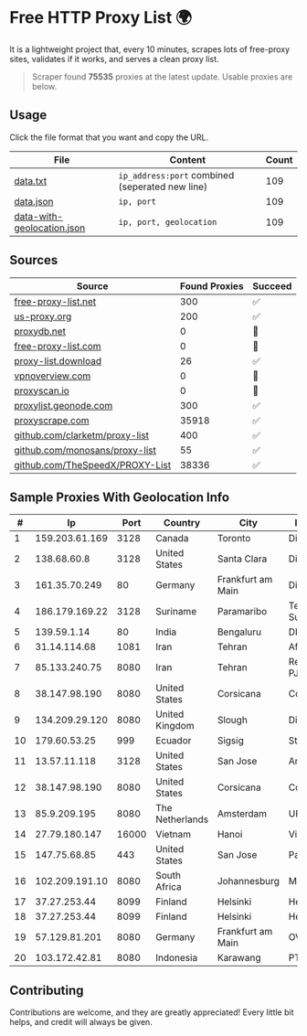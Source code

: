 
# Free HTTP Proxy List 🌍

It is a lightweight project that, every 10 minutes, scrapes lots of free-proxy sites, validates if it works, and serves a clean proxy list.


> Scraper found **75535** proxies at the latest update. Usable proxies are below.

## Usage

Click the file format that you want and copy the URL.


|File|Content|Count|
|----|-------|-----|
|[data.txt](https://raw.githubusercontent.com/themiralay/Proxy-List-World/master/data.txt)|`ip_address:port` combined (seperated new line)|109|
|[data.json](https://raw.githubusercontent.com/themiralay/Proxy-List-World/master/data.json)|`ip, port`|109|
|[data-with-geolocation.json](https://raw.githubusercontent.com/themiralay/Proxy-List-World/master/data-with-geolocation.json)|`ip, port, geolocation`|109|

## Sources

|Source|Found Proxies|Succeed|
|------|-------------|-------|
|[free-proxy-list.net](https://free-proxy-list.net)|300|✅|
|[us-proxy.org](https://www.us-proxy.org)|200|✅|
|[proxydb.net](http://proxydb.net)|0|🚫|
|[free-proxy-list.com](https://free-proxy-list.com/?page=&port=&type%5B%5D=http&type%5B%5D=https&up_time=0&search=Search)|0|🚫|
|[proxy-list.download](https://www.proxy-list.download/HTTP)|26|✅|
|[vpnoverview.com](https://vpnoverview.com/privacy/anonymous-browsing/free-proxy-servers)|0|🚫|
|[proxyscan.io](https://www.proxyscan.io)|0|🚫|
|[proxylist.geonode.com](https://proxylist.geonode.com/api/proxy-list?limit=300&page=1&sort_by=lastChecked&sort_type=desc&protocols=http,https)|300|✅|
|[proxyscrape.com](https://api.proxyscrape.com/v2/?request=displayproxies&protocol=http&timeout=10000&country=all&ssl=all&anonymity=all)|35918|✅|
|[github.com/clarketm/proxy-list](https://raw.githubusercontent.com/clarketm/proxy-list/master/proxy-list-raw.txt)|400|✅|
|[github.com/monosans/proxy-list](https://raw.githubusercontent.com/monosans/proxy-list/main/proxies/http.txt)|55|✅|
|[github.com/TheSpeedX/PROXY-List](https://raw.githubusercontent.com/TheSpeedX/PROXY-List/master/http.txt)|38336|✅|


## Sample Proxies With Geolocation Info

|#|Ip|Port|Country|City|Internet Service Provider|
|-|--|----|-------|----|-------------------------|
|1|159.203.61.169|3128|Canada|Toronto|DigitalOcean, LLC|
|2|138.68.60.8|3128|United States|Santa Clara|DigitalOcean, LLC|
|3|161.35.70.249|80|Germany|Frankfurt am Main|DigitalOcean, LLC|
|4|186.179.169.22|3128|Suriname|Paramaribo|Telecommunicationcompany Suriname - TeleSur|
|5|139.59.1.14|80|India|Bengaluru|DIGITALOCEAN|
|6|31.14.114.68|1081|Iran|Tehran|Afranet Co|
|7|85.133.240.75|8080|Iran|Tehran|Respina Networks & Beyond PJSC|
|8|38.147.98.190|8080|United States|Corsicana|Corsicana ISD|
|9|134.209.29.120|8080|United Kingdom|Slough|DigitalOcean, LLC|
|10|179.60.53.25|999|Ecuador|Sigsig|Stealth Telecom del Ecuador|
|11|13.57.11.118|3128|United States|San Jose|Amazon.com, Inc.|
|12|38.147.98.190|8080|United States|Corsicana|Corsicana ISD|
|13|85.9.209.195|8080|The Netherlands|Amsterdam|UPCLOUD-RESERVE|
|14|27.79.180.147|16000|Vietnam|Hanoi|Viettel Corporation|
|15|147.75.68.85|443|United States|San Jose|Packet Host, Inc.|
|16|102.209.191.10|8080|South Africa|Johannesburg|Mavoni Telecoms (Pty) Ltd|
|17|37.27.253.44|8099|Finland|Helsinki|Hetzner Online GmbH|
|18|37.27.253.44|8099|Finland|Helsinki|Hetzner Online GmbH|
|19|57.129.81.201|8080|Germany|Frankfurt am Main|OVH SAS|
|20|103.172.42.81|8080|Indonesia|Karawang|PT Media Solusi Sukses|



## Contributing

Contributions are welcome, and they are greatly appreciated! Every
little bit helps, and credit will always be given.

